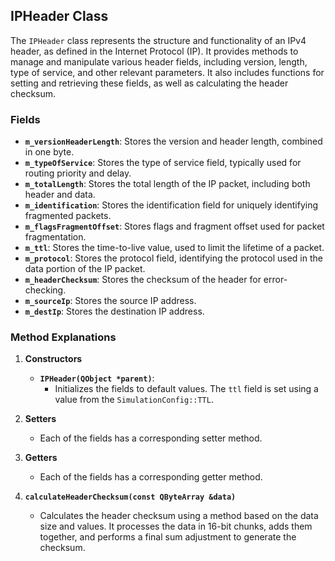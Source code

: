 ## IPHeader Class

The `IPHeader` class represents the structure and functionality of an IPv4 header, as defined in the Internet Protocol (IP). It provides methods to manage and manipulate various header fields, including version, length, type of service, and other relevant parameters. It also includes functions for setting and retrieving these fields, as well as calculating the header checksum.

### Fields

- **`m_versionHeaderLength`**: Stores the version and header length, combined in one byte.
- **`m_typeOfService`**: Stores the type of service field, typically used for routing priority and delay.
- **`m_totalLength`**: Stores the total length of the IP packet, including both header and data.
- **`m_identification`**: Stores the identification field for uniquely identifying fragmented packets.
- **`m_flagsFragmentOffset`**: Stores flags and fragment offset used for packet fragmentation.
- **`m_ttl`**: Stores the time-to-live value, used to limit the lifetime of a packet.
- **`m_protocol`**: Stores the protocol field, identifying the protocol used in the data portion of the IP packet.
- **`m_headerChecksum`**: Stores the checksum of the header for error-checking.
- **`m_sourceIp`**: Stores the source IP address.
- **`m_destIp`**: Stores the destination IP address.

### Method Explanations

1. **Constructors**
    - **`IPHeader(QObject *parent)`**:
        - Initializes the fields to default values. The `ttl` field is set using a value from the `SimulationConfig::TTL`.

2. **Setters**
    - Each of the fields has a corresponding setter method.

3. **Getters**
    - Each of the fields has a corresponding getter method.

4. **`calculateHeaderChecksum(const QByteArray &data)`**
    - Calculates the header checksum using a method based on the data size and values. It processes the data in 16-bit chunks, adds them together, and performs a final sum adjustment to generate the checksum.

